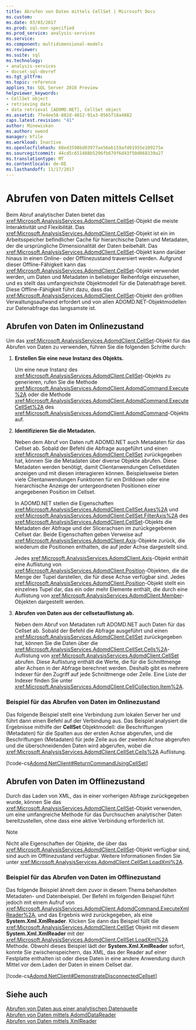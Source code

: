 ```yaml
---
title: Abrufen von Daten mittels CellSet | Microsoft Docs
ms.custom: 
ms.date: 03/03/2017
ms.prod: sql-non-specified
ms.prod_service: analysis-services
ms.service: 
ms.component: multidimensional-models
ms.reviewer: 
ms.suite: sql
ms.technology:
- analysis-services
- docset-sql-devref
ms.tgt_pltfrm: 
ms.topic: reference
applies_to: SQL Server 2016 Preview
helpviewer_keywords:
- CellSet object
- retrieving data
- data retrieval [ADOMD.NET], CellSet object
ms.assetid: 77e4ee58-882d-4012-91a3-0565f18a4882
caps.latest.revision: "41"
author: Minewiskan
ms.author: owend
manager: kfile
ms.workload: Inactive
ms.openlocfilehash: 60ed3598bd03977ae56eb159afd01955e109275e
ms.sourcegitcommit: 44cd5c651488b5296fb679f6d43f50d068339a27
ms.translationtype: MT
ms.contentlocale: de-DE
ms.lasthandoff: 11/17/2017
---
```

# <a name="retrieving-data-using-the-cellset"></a>Abrufen von Daten mittels Cellset
  Beim Abruf analytischer Daten bietet das <xref:Microsoft.AnalysisServices.AdomdClient.CellSet>-Objekt die meiste Interaktivität und Flexibilität. Das <xref:Microsoft.AnalysisServices.AdomdClient.CellSet>-Objekt ist ein im Arbeitsspeicher befindlicher Cache für hierarchische Daten und Metadaten, der die ursprüngliche Dimensionalität der Daten beibehält. Das <xref:Microsoft.AnalysisServices.AdomdClient.CellSet>-Objekt kann darüber hinaus in einen Online- oder Offlinezustand traversiert werden. Aufgrund dieser Offline-Fähigkeit kann das <xref:Microsoft.AnalysisServices.AdomdClient.CellSet>-Objekt verwendet werden, um Daten und Metadaten in beliebiger Reihenfolge einzusehen, und es stellt das umfangreichste Objektmodell für die Datenabfrage bereit. Diese Offline-Fähigkeit führt dazu, dass das <xref:Microsoft.AnalysisServices.AdomdClient.CellSet>-Objekt den größten Verwaltungsaufwand erfordert und von allen ADOMD.NET-Objektmodellen zur Datenabfrage das langsamste ist.  
  
## <a name="retrieving-data-in-a-connected-state"></a>Abrufen von Daten im Onlinezustand  
 Um das <xref:Microsoft.AnalysisServices.AdomdClient.CellSet>-Objekt für das Abrufen von Daten zu verwenden, führen Sie die folgenden Schritte durch:  
  
1.  **Erstellen Sie eine neue Instanz des Objekts.**  
  
     Um eine neue Instanz des <xref:Microsoft.AnalysisServices.AdomdClient.CellSet>-Objekts zu generieren, rufen Sie die Methode <xref:Microsoft.AnalysisServices.AdomdClient.AdomdCommand.Execute%2A> oder die Methode <xref:Microsoft.AnalysisServices.AdomdClient.AdomdCommand.ExecuteCellSet%2A> des <xref:Microsoft.AnalysisServices.AdomdClient.AdomdCommand>-Objekts auf.  
  
2.  **Identifizieren Sie die Metadaten.**  
  
     Neben dem Abruf von Daten ruft ADOMD.NET auch Metadaten für das Cellset ab. Sobald der Befehl die Abfrage ausgeführt und einen <xref:Microsoft.AnalysisServices.AdomdClient.CellSet> zurückgegeben hat, können Sie die Metadaten über diverse Objekte abrufen. Diese Metadaten werden benötigt, damit Clientanwendungen Cellsetdaten anzeigen und mit diesen interagieren können. Beispielsweise bieten viele Clientanwendungen Funktionen für ein Drilldown oder eine hierarchische Anzeige der untergeordneten Positionen einer angegebenen Position im Cellset.  
  
     In ADOMD.NET stellen die Eigenschaften <xref:Microsoft.AnalysisServices.AdomdClient.CellSet.Axes%2A> und <xref:Microsoft.AnalysisServices.AdomdClient.CellSet.FilterAxis%2A> des <xref:Microsoft.AnalysisServices.AdomdClient.CellSet>-Objekts die Metadaten der Abfrage und der Slicerachsen im zurückgegebenen Cellset dar. Beide Eigenschaften geben Verweise auf <xref:Microsoft.AnalysisServices.AdomdClient.Axis>-Objekte zurück, die wiederum die Positionen enthalten, die auf jeder Achse dargestellt sind.  
  
     Jedes <xref:Microsoft.AnalysisServices.AdomdClient.Axis>-Objekt enthält eine Auflistung von <xref:Microsoft.AnalysisServices.AdomdClient.Position>-Objekten, die die Menge der Tupel darstellen, die für diese Achse verfügbar sind. Jedes <xref:Microsoft.AnalysisServices.AdomdClient.Position>-Objekt stellt ein einzelnes Tupel dar, das ein oder mehr Elemente enthält, die durch eine Auflistung von <xref:Microsoft.AnalysisServices.AdomdClient.Member>-Objekten dargestellt werden.  
  
3.  **Abrufen von Daten aus der cellsetauflistung ab.**  
  
     Neben dem Abruf von Metadaten ruft ADOMD.NET auch Daten für das Cellset ab. Sobald der Befehl die Abfrage ausgeführt und einen <xref:Microsoft.AnalysisServices.AdomdClient.CellSet> zurückgegeben hat, können Sie die Daten über die <xref:Microsoft.AnalysisServices.AdomdClient.CellSet.Cells%2A>-Auflistung von <xref:Microsoft.AnalysisServices.AdomdClient.CellSet> abrufen. Diese Auflistung enthält die Werte, die für die Schnittmenge aller Achsen in der Abfrage berechnet werden. Deshalb gibt es mehrere Indexer für den Zugriff auf jede Schnittmenge oder Zelle. Eine Liste der Indexer finden Sie unter <xref:Microsoft.AnalysisServices.AdomdClient.CellCollection.Item%2A>.  
  
### <a name="example-of-retrieving-data-in-a-connected-state"></a>Beispiel für das Abrufen von Daten im Onlinezustand  
 Das folgende Beispiel stellt eine Verbindung zum lokalen Server her und führt dann einen Befehl auf der Verbindung aus. Das Beispiel analysiert die Ergebnisse mithilfe der **CellSet** Objektmodell: die Beschriftungen (Metadaten) für die Spalten aus der ersten Achse abgerufen, und die Beschriftungen (Metadaten) für jede Zeile aus der zweiten Achse abgerufen und die überschneidenden Daten wird abgerufen, wobei die <xref:Microsoft.AnalysisServices.AdomdClient.CellSet.Cells%2A> Auflistung.  
  
 [!code-cs[Adomd.NetClient#ReturnCommandUsingCellSet](../../analysis-services/multidimensional-models-adomd-net-client/codesnippet/csharp/retrieving-data-using-th_0_1.cs)]  
  
## <a name="retrieving-data-in-a-disconnected-state"></a>Abrufen von Daten im Offlinezustand  
 Durch das Laden von XML, das in einer vorherigen Abfrage zurückgegeben wurde, können Sie das <xref:Microsoft.AnalysisServices.AdomdClient.CellSet>-Objekt verwenden, um eine umfangreiche Methode für das Durchsuchen analytischer Daten bereitzustellen, ohne dass eine aktive Verbindung erforderlich ist.  
  
> [!NOTE]  
>  Nicht alle Eigenschaften der Objekte, die über das <xref:Microsoft.AnalysisServices.AdomdClient.CellSet>-Objekt verfügbar sind, sind auch im Offlinezustand verfügbar. Weitere Informationen finden Sie unter <xref:Microsoft.AnalysisServices.AdomdClient.CellSet.LoadXml%2A>.  
  
### <a name="example-of-retrieving-data-in-a-disconnected-state"></a>Beispiel für das Abrufen von Daten im Offlinezustand  
 Das folgende Beispiel ähnelt dem zuvor in diesem Thema behandelten Metadaten- und Datenbeispiel. Der Befehl im folgenden Beispiel führt jedoch mit einem Aufruf von <xref:Microsoft.AnalysisServices.AdomdClient.AdomdCommand.ExecuteXmlReader%2A>, und das Ergebnis wird zurückgegeben, als eine **System.Xml.XmlReader**. Klicken Sie dann das Beispiel füllt die <xref:Microsoft.AnalysisServices.AdomdClient.CellSet> Objekt mit diesem **System.Xml.XmlReader** mit der <xref:Microsoft.AnalysisServices.AdomdClient.CellSet.LoadXml%2A> Methode. Obwohl dieses Beispiel lädt der **System.Xml.XmlReader** sofort, konnte Sie zwischenspeichern, das XML, das der Reader auf einer Festplatte enthalten ist oder diese Daten in eine andere Anwendung durch Mittel vor dem Laden der Daten in einem Cellset dar.  
  
 [!code-cs[Adomd.NetClient#DemonstrateDisconnectedCellset](../../analysis-services/multidimensional-models-adomd-net-client/codesnippet/csharp/retrieving-data-using-th_0_2.cs)]  
  
## <a name="see-also"></a>Siehe auch  
 [Abrufen von Daten aus einer analytischen Datenquelle](../../analysis-services/multidimensional-models-adomd-net-client/retrieving-data-from-an-analytical-data-source.md)   
 [Abrufen von Daten mittels AdomdDataReader](../../analysis-services/multidimensional-models-adomd-net-client/retrieving-data-using-the-adomddatareader.md)   
 [Abrufen von Daten mittels XmlReader](../../analysis-services/multidimensional-models-adomd-net-client/retrieving-data-using-the-xmlreader.md)  
  
  

